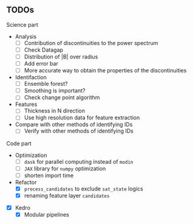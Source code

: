 ## TODOs

Science part

-   Analysis
    -   [ ] Contribution of discontinuities to the power spectrum
    -   [ ] Check Datagap
    -   [ ] Distribution of \|B\| over radius
    -   [ ] Add error bar
    -   [ ] More accurate way to obtain the properties of the discontinuities
-   Identifaction
    -   [ ] Ensemble forest?
    -   [ ] Smoothing is important?
    -   [ ] Check change point algorithm
-   Features
    -   [ ] Thickness in N direction
    -   [ ] Use high resolution data for feature extraction
-   Compare with other methods of identifying IDs
    -   [ ] Verify with other methods of identifying IDs

Code part

-   Optimization
    -   [ ] `dask` for parallel computing instead of `modin`
    -   [ ] `JAX` library for `numpy` optimization
    -   [ ] shorten import time
-   Refactor
    -   [x] `process_candidates` to exclude `sat_state` logics
    -   [x] renaming feature layer `candidates`
-   [x] Kedro
    -   [x] Modular pipelines